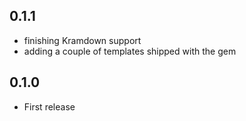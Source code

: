 ## 0.1.1

* finishing Kramdown support
* adding a couple of templates shipped with the gem

## 0.1.0

* First release
